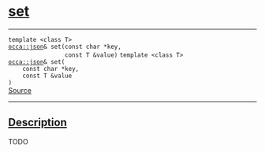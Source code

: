 
<h1 id="set">
 <a href="#/api/json/set" class="anchor">
   <span>set</span>
  </a>
</h1>

<div class="signature">

<hr>

  <div class="definition-container">
    <div class="definition">
      <code class="desktop-only"><span class="token keyword">template</span> <<span class="token keyword">class</span> <span class="token keyword">T</span>>
<a href="#/api/json/">occa::json</a>& set(<span class="token keyword">const</span> <span class="token keyword">char</span> *key,
                <span class="token keyword">const</span> <span class="token keyword">T</span> &value)</code>
      <code class="mobile-only"><span class="token keyword">template</span> <<span class="token keyword">class</span> <span class="token keyword">T</span>>
<a href="#/api/json/">occa::json</a>& set(
    <span class="token keyword">const</span> <span class="token keyword">char</span> *key,
    <span class="token keyword">const</span> <span class="token keyword">T</span> &value
)</code>
      <div class="flex-spacing"></div>
      <a href="https://github.com/libocca/occa/blob/22da1992/include/occa/types/json.hpp#L676" target="_blank">Source</a>
    </div>
    
  </div>

  <hr>
</div>


<h2 id="description">
 <a href="#/api/json/set?id=description" class="anchor">
   <span>Description</span>
  </a>
</h2>

TODO
